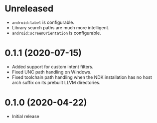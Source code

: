 # Unreleased

- `android:label` is configurable.
- Library search paths are much more intelligent.
- `android:screenOrientation` is configurable.

# 0.1.1 (2020-07-15)

- Added support for custom intent filters.
- Fixed UNC path handling on Windows.
- Fixed toolchain path handling when the NDK installation has no host arch suffix on its prebuilt LLVM directories.

# 0.1.0 (2020-04-22)

- Initial release
